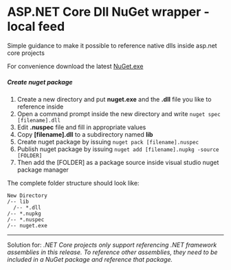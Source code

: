 # ASP&#46;NET Core Dll NuGet wrapper - local feed

Simple guidance to make it possible to reference native dlls inside asp&#46;net core projects

For convenience download the latest [NuGet.exe](https://dist.nuget.org/index.html)

##### Create nuget package
  1. Create a new directory and put **nuget.exe** and the **.dll** file you like to reference inside
  2. Open a command prompt inside the new directory and write `nuget spec [filename].dll`
  3. Edit **.nuspec** file and fill in appropriate values
  4. Copy **[filename].dll** to a subdirectory named **lib**
  5. Create nuget package by issuing `nuget pack [filename].nuspec`
  6. Publish nuget package by issuing `nuget add [filename].nupkg -source [FOLDER]`
  7. Then add the [FOLDER] as a package source inside visual studio nuget package manager

The complete folder structure should look like:
```
New Directory
/-- lib
  /-- *.dll
/-- *.nupkg
/-- *.nuspec
/-- nuget.exe
```
***
Solution for: *.NET Core projects only support referencing .NET framework assemblies in this release. To reference other assemblies, they need to be included in a NuGet package and reference that package.*
